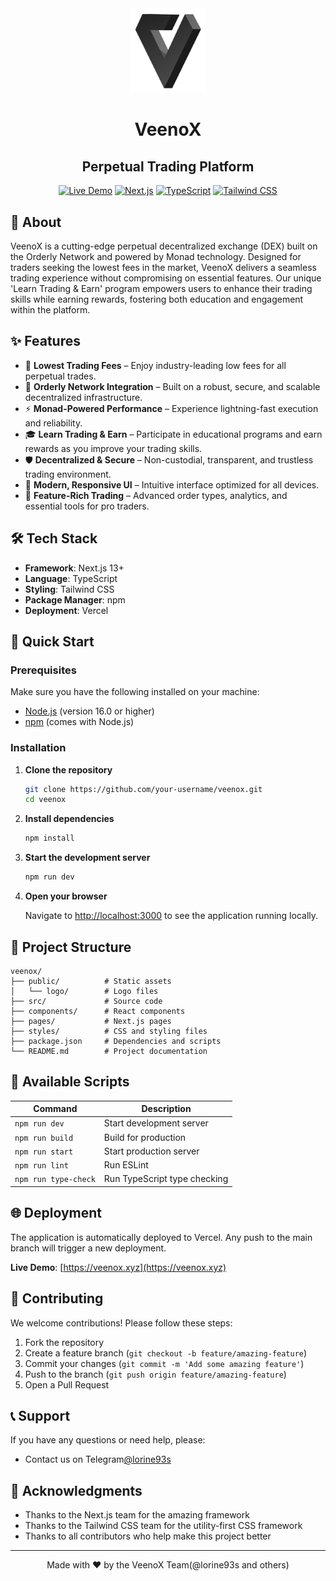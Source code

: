 <div align="center">
  <img src="./public/logo/veeno.png" width="120" alt="VeenoX Logo" />
  
  # VeenoX
  ## Perpetual Trading Platform
  
  [![Live Demo](https://img.shields.io/badge/Live%20Demo-veeno--x.vercel.app-blue?style=for-the-badge&logo=vercel)](https://veenox.xyz)
  [![Next.js](https://img.shields.io/badge/Next.js-13+-black?style=for-the-badge&logo=next.js)](https://nextjs.org/)
  [![TypeScript](https://img.shields.io/badge/TypeScript-007ACC?style=for-the-badge&logo=typescript&logoColor=white)](https://www.typescriptlang.org/)
  [![Tailwind CSS](https://img.shields.io/badge/Tailwind_CSS-38B2AC?style=for-the-badge&logo=tailwind-css&logoColor=white)](https://tailwindcss.com/)
</div>

## 📖 About

VeenoX is a cutting-edge perpetual decentralized exchange (DEX) built on the Orderly Network and powered by Monad technology. Designed for traders seeking the lowest fees in the market, VeenoX delivers a seamless trading experience without compromising on essential features. Our unique 'Learn Trading & Earn' program empowers users to enhance their trading skills while earning rewards, fostering both education and engagement within the platform.

## ✨ Features

- 💸 **Lowest Trading Fees** – Enjoy industry-leading low fees for all perpetual trades.
- 🔗 **Orderly Network Integration** – Built on a robust, secure, and scalable decentralized infrastructure.
- ⚡ **Monad-Powered Performance** – Experience lightning-fast execution and reliability.
- 🎓 **Learn Trading & Earn** – Participate in educational programs and earn rewards as you improve your trading skills.
- 🛡️ **Decentralized & Secure** – Non-custodial, transparent, and trustless trading environment.
- 📱 **Modern, Responsive UI** – Intuitive interface optimized for all devices.
- 🚀 **Feature-Rich Trading** – Advanced order types, analytics, and essential tools for pro traders.

## 🛠️ Tech Stack

- **Framework**: Next.js 13+
- **Language**: TypeScript
- **Styling**: Tailwind CSS
- **Package Manager**: npm
- **Deployment**: Vercel


## 🚀 Quick Start

### Prerequisites

Make sure you have the following installed on your machine:

- [Node.js](https://nodejs.org/) (version 16.0 or higher)
- [npm](https://www.npmjs.com/) (comes with Node.js)

### Installation

1. **Clone the repository**
   ```bash
   git clone https://github.com/your-username/veenox.git
   cd veenox
   ```

2. **Install dependencies**
   ```bash
   npm install
   ```

3. **Start the development server**
   ```bash
   npm run dev
   ```

4. **Open your browser**
   
   Navigate to [http://localhost:3000](http://localhost:3000) to see the application running locally.

## 📁 Project Structure

```
veenox/
├── public/          # Static assets
│   └── logo/        # Logo files
├── src/             # Source code
├── components/      # React components
├── pages/           # Next.js pages
├── styles/          # CSS and styling files
├── package.json     # Dependencies and scripts
└── README.md        # Project documentation
```

## 🎯 Available Scripts

| Command | Description |
|---------|-------------|
| `npm run dev` | Start development server |
| `npm run build` | Build for production |
| `npm run start` | Start production server |
| `npm run lint` | Run ESLint |
| `npm run type-check` | Run TypeScript type checking |

## 🌐 Deployment

The application is automatically deployed to Vercel. Any push to the main branch will trigger a new deployment.

**Live Demo**: [https://veenox.xyz](https://veenox.xyz)

## 🤝 Contributing

We welcome contributions! Please follow these steps:

1. Fork the repository
2. Create a feature branch (`git checkout -b feature/amazing-feature`)
3. Commit your changes (`git commit -m 'Add some amazing feature'`)
4. Push to the branch (`git push origin feature/amazing-feature`)
5. Open a Pull Request


## 📞 Support

If you have any questions or need help, please:

- Contact us on Telegram[@lorine93s](https://t.me/lorine93s)

## 🙏 Acknowledgments

- Thanks to the Next.js team for the amazing framework
- Thanks to the Tailwind CSS team for the utility-first CSS framework
- Thanks to all contributors who help make this project better

---

<div align="center">
  Made with ❤️ by the VeenoX Team(@lorine93s and others)
</div>
